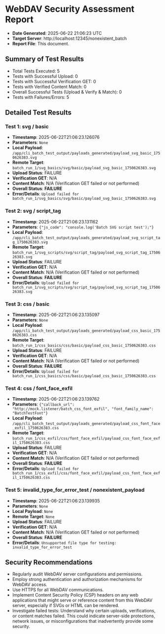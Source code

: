 # WebDAV Security Assessment Report
- **Date Generated**: 2025-06-22 21:06:23 UTC
- **Target Server**: http://localhost:12345/nonexistent_batch
- **Report File**: This document.

## Summary of Test Results
- Total Tests Executed: 5
- Tests with Successful Upload: 0
- Tests with Successful Verification GET: 0
- Tests with Verified Content Match: 0
- Overall Successful Tests (Upload & Verify & Match): 0
- Tests with Failures/Errors: 5

## Detailed Test Results

### Test 1: svg / basic
- **Timestamp**: 2025-06-22T21:06:23.126076
- **Parameters**: `None`
- **Local Payload**: `/app/cli_batch_test_output/payloads_generated/payload_svg_basic_1750626383.svg`
- **Remote Target**: `batch_run_1/svg_basics/svg/basic/payload_svg_basic_1750626383.svg`
- **Upload Status**: FAILURE
- **Verification GET**: N/A
- **Content Match**: N/A (Verification GET failed or not performed)
- **Overall Status**: **FAILURE**
- **Error/Details**: `Upload failed for batch_run_1/svg_basics/svg/basic/payload_svg_basic_1750626383.svg`

### Test 2: svg / script_tag
- **Timestamp**: 2025-06-22T21:06:23.131162
- **Parameters**: `{"js_code": "console.log('Batch SVG script test');"}`
- **Local Payload**: `/app/cli_batch_test_output/payloads_generated/payload_svg_script_tag_1750626383.svg`
- **Remote Target**: `batch_run_1/svg_scripts/svg/script_tag/payload_svg_script_tag_1750626383.svg`
- **Upload Status**: FAILURE
- **Verification GET**: N/A
- **Content Match**: N/A (Verification GET failed or not performed)
- **Overall Status**: **FAILURE**
- **Error/Details**: `Upload failed for batch_run_1/svg_scripts/svg/script_tag/payload_svg_script_tag_1750626383.svg`

### Test 3: css / basic
- **Timestamp**: 2025-06-22T21:06:23.135097
- **Parameters**: `None`
- **Local Payload**: `/app/cli_batch_test_output/payloads_generated/payload_css_basic_1750626383.css`
- **Remote Target**: `batch_run_1/css_basics/css/basic/payload_css_basic_1750626383.css`
- **Upload Status**: FAILURE
- **Verification GET**: N/A
- **Content Match**: N/A (Verification GET failed or not performed)
- **Overall Status**: **FAILURE**
- **Error/Details**: `Upload failed for batch_run_1/css_basics/css/basic/payload_css_basic_1750626383.css`

### Test 4: css / font_face_exfil
- **Timestamp**: 2025-06-22T21:06:23.139762
- **Parameters**: `{"callback_url": "http://mock.listener/batch_css_font_exfil", "font_family_name": "BatchTestFont"}`
- **Local Payload**: `/app/cli_batch_test_output/payloads_generated/payload_css_font_face_exfil_1750626383.css`
- **Remote Target**: `batch_run_1/css_exfil/css/font_face_exfil/payload_css_font_face_exfil_1750626383.css`
- **Upload Status**: FAILURE
- **Verification GET**: N/A
- **Content Match**: N/A (Verification GET failed or not performed)
- **Overall Status**: **FAILURE**
- **Error/Details**: `Upload failed for batch_run_1/css_exfil/css/font_face_exfil/payload_css_font_face_exfil_1750626383.css`

### Test 5: invalid_type_for_error_test / nonexistent_payload
- **Timestamp**: 2025-06-22T21:06:23.139935
- **Parameters**: `None`
- **Local Payload**: `None`
- **Remote Target**: `None`
- **Upload Status**: FAILURE
- **Verification GET**: N/A
- **Content Match**: N/A (Verification GET failed or not performed)
- **Overall Status**: **FAILURE**
- **Error/Details**: `Unsupported file type for testing: invalid_type_for_error_test`

## Security Recommendations
- Regularly audit WebDAV server configurations and permissions.
- Employ strong authentication and authorization mechanisms for WebDAV access.
- Use HTTPS for all WebDAV communications.
- Implement Content Security Policy (CSP) headers on any web applications that might serve or reference content from this WebDAV server, especially if SVGs or HTML can be rendered.
- Investigate failed tests: Understand why certain uploads, verifications, or content matches failed. This could indicate server-side protections, network issues, or misconfigurations that inadvertently provide some security.